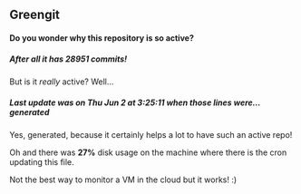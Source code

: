 ## Greengit

#### Do you wonder why this repository is so active?

##### After all it has 28951 commits!

But is it *really* active? Well...

##### Last update was on Thu Jun 2 at 3:25:11 when those lines were... generated

Yes, generated, because it certainly helps a lot to have such an active repo!

Oh and there was **27%** disk usage on the machine
where there is the cron updating this file.

Not the best way to monitor a VM in the cloud but it works! :)
